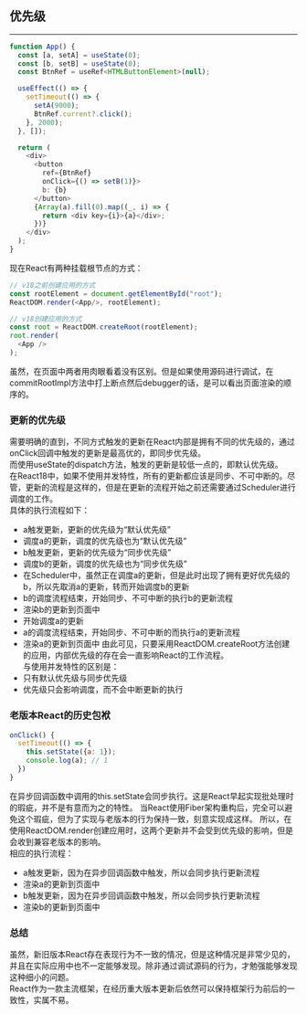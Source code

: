 ## 优先级
---
```js
function App() {
  const [a, setA] = useState(0);
  const [b, setB] = useState(0);
  const BtnRef = useRef<HTMLButtonElement>(null);

  useEffect(() => {
    setTimeout(() => {
      setA(9000);
      BtnRef.current?.click();
    }, 2000);
  }, []);

  return (
    <div>
      <button 
        ref={BtnRef} 
        onClick={() => setB(1)}>
        b: {b}
      </button>
      {Array(a).fill(0).map((_, i) => {
        return <div key={i}>{a}</div>;
      })}
    </div>
  );
}
```
现在React有两种挂载根节点的方式：
```js
// v18之前创建应用的方式
const rootElement = document.getElementById("root");
ReactDOM.render(<App/>, rootElement);

// v18创建应用的方式
const root = ReactDOM.createRoot(rootElement);
root.render(
  <App />
);
```
虽然，在页面中两者用肉眼看着没有区别。但是如果使用源码进行调试，在commitRootImpl方法中打上断点然后debugger的话，是可以看出页面渲染的顺序的。
### 更新的优先级
需要明确的直到，不同方式触发的更新在React内部是拥有不同的优先级的，通过onClick回调中触发的更新是最高优的，即同步优先级。  
而使用useState的dispatch方法，触发的更新是较低一点的，即默认优先级。  
在React18中，如果不使用并发特性，所有的更新都应该是同步、不可中断的。尽管，更新的流程是这样的，但是在更新的流程开始之前还需要通过Scheduler进行调度的工作。  
具体的执行流程如下：
+ a触发更新，更新的优先级为“默认优先级”
+ 调度a的更新，调度的优先级也为“默认优先级”
+ b触发更新，更新的优先级为“同步优先级”
+ 调度b的更新，调度的优先级也为“同步优先级”
+ 在Scheduler中，虽然正在调度a的更新，但是此时出现了拥有更好优先级的b，所以先取消a的更新，转而开始调度b的更新
+ b的调度流程结束，开始同步、不可中断的执行b的更新流程
+ 渲染b的更新到页面中
+ 开始调度a的更新
+ a的调度流程结束，开始同步、不可中断的而执行a的更新流程
+ 渲染a的更新到页面中
由此可见，只要采用ReactDOM.createRoot方法创建的应用，内部优先级的存在会一直影响React的工作流程。  
与使用并发特性的区别是：
+ 只有默认优先级与同步优先级
+ 优先级只会影响调度，而不会中断更新的执行
### 老版本React的历史包袱
```js
onClick() {
  setTimeout(() => {
    this.setState({a: 1});
    console.log(a); // 1
  })
}
```
在异步回调函数中调用的this.setState会同步执行。这是React早起实现批处理时的瑕疵，并不是有意而为之的特性。
当React使用Fiber架构重构后，完全可以避免这个瑕疵，但为了实现与老版本的行为保持一致，刻意实现成这样。
所以，在使用ReactDOM.render创建应用时，这两个更新并不会受到优先级的影响，但是会收到兼容老版本的影响。  
相应的执行流程：
+ a触发更新，因为在异步回调函数中触发，所以会同步执行更新流程
+ 渲染a的更新到页面中
+ b触发更新，因为在异步回调函数中触发，所以会同步执行更新流程
+ 渲染b的更新到页面中
### 总结
虽然，新旧版本React存在表现行为不一致的情况，但是这种情况是非常少见的，并且在实际应用中也不一定能够发现。除非通过调试源码的行为，才勉强能够发现这种细小的问题。  
React作为一款主流框架，在经历重大版本更新后依然可以保持框架行为前后的一致性，实属不易。